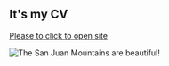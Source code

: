 ## It's my CV 


[Please to click to open site](https://frontenderboy.github.io/CV/)

![The San Juan Mountains are beautiful!](/assets/images/san-juan-mountains.jpg "San Juan Mountains")
